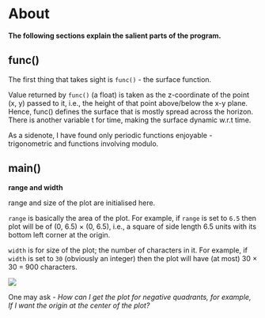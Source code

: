 # About
**The following sections explain the salient parts of the program.**
## func()
The first thing that takes sight is ```func()``` - the surface function.

Value returned by ```func()``` (a float) is taken as the z-coordinate of the point (x, y) passed to it, i.e., the height of that point above/below the x-y plane.
Hence, func() defines the surface that is mostly spread across the horizon. There is another variable t for time, making the surface dynamic w.r.t time.

As a sidenote, I have found only periodic functions enjoyable - trigonometric and functions involving modulo.

## main()
**range and width**

range and size of the plot are initialised here.

```range``` is basically the area of the plot. For example, if ```range``` is set to ```6.5``` then plot will be of (0, 6.5) × (0, 6.5), i.e., a square of side length 6.5 units with its bottom left corner at the origin.

```width``` is for size of the plot; the number of characters in it. For example, if ```width``` is set to ```30``` (obviously an integer) then the plot will have (at most) 30 × 30 = 900 characters.

![](images/range_width.png)

One may ask - *How can I get the plot for negative quadrants, for example, If I want the origin at the center of the plot?*
